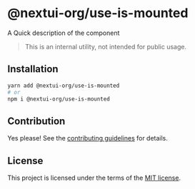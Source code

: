 # @nextui-org/use-is-mounted

A Quick description of the component

> This is an internal utility, not intended for public usage.

## Installation

```sh
yarn add @nextui-org/use-is-mounted
# or
npm i @nextui-org/use-is-mounted
```

## Contribution

Yes please! See the
[contributing guidelines](https://github.com/nextui-org/nextui/blob/master/CONTRIBUTING.md)
for details.

## License

This project is licensed under the terms of the
[MIT license](https://github.com/nextui-org/nextui/blob/master/LICENSE).
